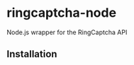 ringcaptcha-node
================

Node.js wrapper for the RingCaptcha API


Installation
--------------
